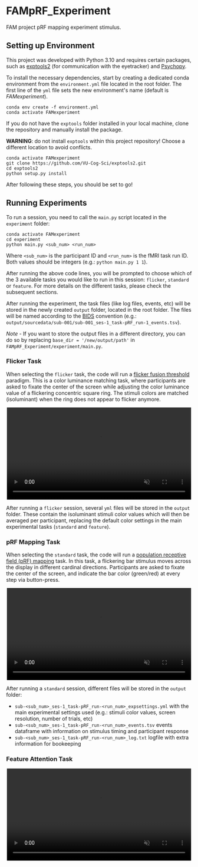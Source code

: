 # FAMpRF_Experiment

FAM project pRF mapping experiment stimulus.

## Setting up Environment

This project was developed with Python 3.10 and requires certain packages, such as [exptools2](https://github.com/VU-Cog-Sci/exptools2) (for communication with the eyetracker) and [Psychopy](https://www.psychopy.org/download.html).

To install the necessary dependencies, start by creating a dedicated conda environment from the `environment.yml` file located in the root folder. The first line of the `yml` file sets the new environment's name (default is *FAMexperiment*). 

```
conda env create -f environment.yml
conda activate FAMexperiment
```

If you do not have the `exptools` folder installed in your local machine, clone the repository and manually install the package. 

**WARNING**: do not install `exptools` within this project repository! Choose a different location to avoid conflicts.


```
conda activate FAMexperiment
git clone https://github.com/VU-Cog-Sci/exptools2.git
cd exptools2
python setup.py install
```

After following these steps, you should be set to go!

## Running Experiments

To run a session, you need to call the `main.py` script located in the `experiment` folder:

```
conda activate FAMexperiment
cd experiment
python main.py <sub_num> <run_num>
```

Where `<sub_num>` is the participant ID and `<run_num>` is the fMRI task run ID. Both values should be integers (e.g.: `python main.py 1 1`).

After running the above code lines, you will be prompted to choose which of the 3 available tasks you would like to run in this session: `flicker`, `standard` or `feature`. For more details on the different tasks, please check the subsequent sections.

After running the experiment, the task files (like log files, events, etc) will be stored in the newly created `output` folder, located in the root folder. The files will be named according to the [BIDS](https://bids.neuroimaging.io/) convention (e.g.: `output/sourcedata/sub-001/sub-001_ses-1_task-pRF_run-1_events.tsv`).

*Note* - If you want to store the output files in a different directory, you can do so by replacing `base_dir = '/new/output/path'` in `FAMpRF_Experiment/experiment/main.py`.


### Flicker Task

When selecting the `flicker` task, the code will run a [flicker fusion threshold](https://en.wikipedia.org/wiki/Flicker_fusion_threshold) paradigm. This is a color luminance matching task, where participants are asked to fixate the center of the screen while adjusting the color luminance value of a flickering concentric square ring. The stimuli colors are matched (isoluminant) when the ring does not appear to flicker anymore.

<p align="center">
  <video autoplay loop muted src="https://github.com/user-attachments/assets/4dde1113-759a-4eb1-bd42-33d59042379c" width="500px"></video>
</p>

After running a `flicker` session, several `yml` files will be stored in the `output` folder. These contain the isoluminant stimuli color values which will then be averaged per participant, replacing the default color settings in the main experimental tasks (`standard` and `feature`). 

### pRF Mapping Task

When selecting the `standard` task, the code will run a [population receptive field (pRF) mapping](https://pmc.ncbi.nlm.nih.gov/articles/PMC3073038/) task. In this task, a flickering bar stimulus moves across the display in different cardinal directions. Participants are asked to fixate the center of the screen, and indicate the bar color (green/red) at every step via button-press.

<p align="center">
  <video autoplay loop muted src="https://github.com/user-attachments/assets/a1ce43f9-1c5a-410e-b90e-af029553b6be" width="500px"></video>
</p>

After running a `standard` session, different files will be stored in the `output` folder:

- `sub-<sub_num>_ses-1_task-pRF_run-<run_num>_expsettings.yml` with the main experimental settings used (e.g.: stimuli color values, screen resolution, number of trials, etc)
- `sub-<sub_num>_ses-1_task-pRF_run-<run_num>_events.tsv` events dataframe with information on stimulus timing and participant response
- `sub-<sub_num>_ses-1_task-pRF_run-<run_num>_log.txt` logfile with extra information for bookeeping

### Feature Attention Task

<p align="center">
  <video autoplay loop muted src="https://github.com/user-attachments/assets/169eb9cc-8c4e-440e-8991-621cad9eaf79" width="500px"></video>
</p>



